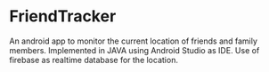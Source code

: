 # FriendTracker

An android app to monitor the current location of friends and family members. Implemented in JAVA using Android Studio as IDE. Use of firebase as realtime database for the location.
